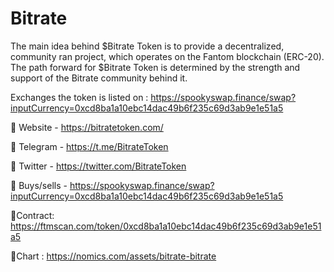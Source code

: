 # Bitrate

The main idea behind $Bitrate Token is to provide a decentralized, community ran project, which operates on the Fantom blockchain (ERC-20). The path forward for $Bitrate Token is determined by the strength and support of the Bitrate community behind it.

Exchanges the token is listed on : https://spookyswap.finance/swap?inputCurrency=0xcd8ba1a10ebc14dac49b6f235c69d3ab9e1e51a5

🔷 Website - https://bitratetoken.com/

🔷 Telegram - https://t.me/BitrateToken

🔷 Twitter - https://twitter.com/BitrateToken

🔷 Buys/sells - https://spookyswap.finance/swap?inputCurrency=0xcd8ba1a10ebc14dac49b6f235c69d3ab9e1e51a5

🔷Contract:  https://ftmscan.com/token/0xcd8ba1a10ebc14dac49b6f235c69d3ab9e1e51a5

🔷Chart : https://nomics.com/assets/bitrate-bitrate

